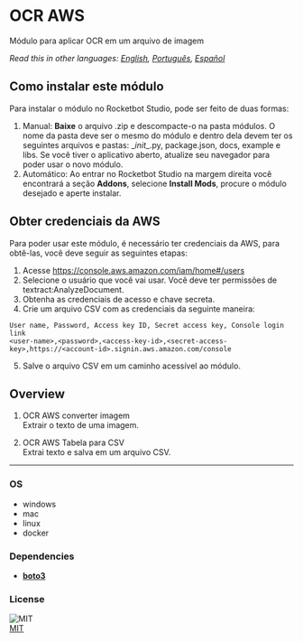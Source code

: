 # OCR AWS
  
Módulo para aplicar OCR em um arquivo de imagem  

*Read this in other languages: [English](README.md), [Português](README.pr.md), [Español](README.es.md)*

## Como instalar este módulo
  
Para instalar o módulo no Rocketbot Studio, pode ser feito de duas formas:
1. Manual: __Baixe__ o arquivo .zip e descompacte-o na pasta módulos. O nome da pasta deve ser o mesmo do módulo e dentro dela devem ter os seguintes arquivos e pastas: \__init__.py, package.json, docs, example e libs. Se você tiver o aplicativo aberto, atualize seu navegador para poder usar o novo módulo.
2. Automático: Ao entrar no Rocketbot Studio na margem direita você encontrará a seção **Addons**, selecione **Install Mods**, procure o módulo desejado e aperte instalar.  

## Obter credenciais da AWS
Para poder usar este módulo, é necessário ter credenciais da AWS, para obtê-las, você deve seguir as seguintes etapas:
1. Acesse https://console.aws.amazon.com/iam/home#/users
2. Selecione o usuário que você vai usar. Você deve ter permissões de textract:AnalyzeDocument.
3. Obtenha as credenciais de acesso e chave secreta.
4. Crie um arquivo CSV com as credenciais da seguinte maneira:
```
User name, Password, Access key ID, Secret access key, Console login link
<user-name>,<password>,<access-key-id>,<secret-access-key>,https://<account-id>.signin.aws.amazon.com/console
```
5. Salve o arquivo CSV em um caminho acessível ao módulo.

## Overview


1. OCR AWS converter imagem  
Extrair o texto de uma imagem.

2. OCR AWS Tabela para CSV  
Extrai texto e salva em um arquivo CSV.  




----
### OS

- windows
- mac
- linux
- docker

### Dependencies
- [**boto3**](https://pypi.org/project/boto3/)
### License
  
![MIT](https://camo.githubusercontent.com/107590fac8cbd65071396bb4d04040f76cde5bde/687474703a2f2f696d672e736869656c64732e696f2f3a6c6963656e73652d6d69742d626c75652e7376673f7374796c653d666c61742d737175617265)  
[MIT](http://opensource.org/licenses/mit-license.ph)